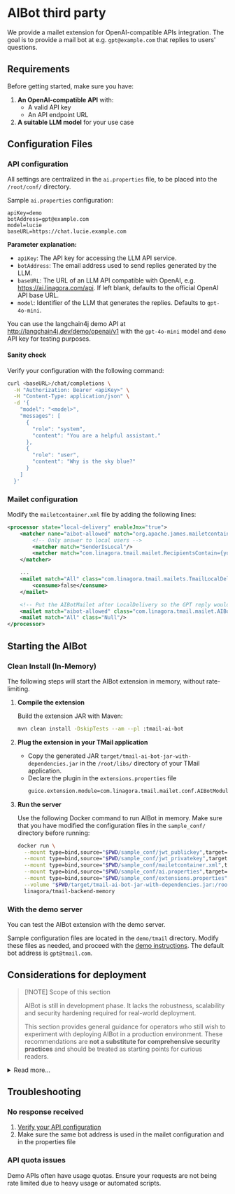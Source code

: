 # AIBot third party

We provide a mailet extension for OpenAI-compatible APIs integration. The goal is to provide a mail bot at e.g. `gpt@example.com` that replies to users' questions.

## Requirements

Before getting started, make sure you have:
1. **An OpenAI-compatible API** with:
   - A valid API key
   - An API endpoint URL
2. **A suitable LLM model** for your use case

## Configuration Files

### API configuration

All settings are centralized in the `ai.properties` file, to be placed into the `/root/conf/` directory.

Sample `ai.properties` configuration:
```properties
apiKey=demo
botAddress=gpt@example.com
model=lucie
baseURL=https://chat.lucie.example.com
```

**Parameter explanation:**

* `apiKey`: The API key for accessing the LLM API service.
* `botAddress`: The email address used to send replies generated by the LLM.
* `baseURL`: The URL of an LLM API compatible with OpenAI, e.g. https://ai.linagora.com/api. If left blank, defaults to the official OpenAI API base URL.
* `model`: Identifier of the LLM that generates the replies. Defaults to `gpt-4o-mini`.

You can use the langchain4j demo API at http://langchain4j.dev/demo/openai/v1 with the `gpt-4o-mini` model and `demo` API key for testing purposes.

#### Sanity check

Verify your configuration with the following command:

```bash
curl <baseURL>/chat/completions \
  -H "Authorization: Bearer <apiKey>" \
  -H "Content-Type: application/json" \
  -d '{
    "model": "<model>",
    "messages": [
      {
        "role": "system",
        "content": "You are a helpful assistant."
      },
      {
        "role": "user",
        "content": "Why is the sky blue?"
      }
    ]
  }'
```

### Mailet configuration

Modify the `mailetcontainer.xml` file by adding the following lines:

```xml
<processor state="local-delivery" enableJmx="true">
    <matcher name="aibot-allowed" match="org.apache.james.mailetcontainer.impl.matchers.And">
        <!-- Only answer to local users -->
        <matcher match="SenderIsLocal"/>
        <matcher match="com.linagora.tmail.mailet.RecipientsContain={your bot address here}"/>
    </matcher>

    ...
    <mailet match="All" class="com.linagora.tmail.mailets.TmailLocalDelivery">
        <consume>false</consume>
    </mailet>

    <!-- Put the AIBotMailet after LocalDelivery so the GPT reply would come after the asking question -->
    <mailet match="aibot-allowed" class="com.linagora.tmail.mailet.AIBotMailet"/>
    <mailet match="All" class="Null"/>
</processor>
```

## Starting the AIBot

###  Clean Install (In-Memory)

The following steps will start the AIBot extension in memory, without rate-limiting.

1. **Compile the extension**

    Build the extension JAR with Maven:

    ```bash
    mvn clean install -DskipTests --am --pl :tmail-ai-bot
    ```

2. **Plug the extension in your TMail application**

      - Copy the generated JAR `target/tmail-ai-bot-jar-with-dependencies.jar` in the `/root/libs/` directory of your TMail application.
      - Declare the plugin in the `extensions.properties` file
          ```bash
          guice.extension.module=com.linagora.tmail.mailet.conf.AIBotModule,com.linagora.tmail.jmap.aibot.AiBotMethodModule
          ```

3. **Run the server**

    Use the following Docker command to run AIBot in memory. Make sure that you have modified the configuration files in the `sample_conf/` directory before running:

    ```bash
    docker run \
      --mount type=bind,source="$PWD/sample_conf/jwt_publickey",target="/root/conf/jwt_publickey" \
      --mount type=bind,source="$PWD/sample_conf/jwt_privatekey",target="/root/conf/jwt_privatekey" \
      --mount type=bind,source="$PWD/sample_conf/mailetcontainer.xml",target="/root/conf/mailetcontainer.xml" \
      --mount type=bind,source="$PWD/sample_conf/ai.properties",target="/root/conf/ai.properties" \
      --mount type=bind,source="$PWD/sample_conf/extensions.properties",target="/root/conf/extensions.properties" \
      --volume "$PWD/target/tmail-ai-bot-jar-with-dependencies.jar:/root/libs/tmail-ai-bot-jar-with-dependencies.jar" \
      linagora/tmail-backend-memory
    ```

### With the demo server

You can test the AIBot extension with the demo server.

Sample configuration files are located in the `demo/tmail` directory. Modify these files as needed, and proceed with the [demo instructions](../../../demo/README.md). The default bot address is `gpt@tmail.com`.

## Considerations for deployment

> [!NOTE] Scope of this section
> 
> AIBot is still in development phase. It lacks the robustness, scalability and security hardening required for real-world deployment.
>
> This section provides general guidance for operators who still wish to experiment with deploying AIBot in a production environment. These recommendations are **not a substitute for comprehensive security practices** and should be treated as starting points for curious readers.

<details>
  <summary>Read more...</summary>

---
The AIBot extension must be defended against [cybersecurity attacks](https://genai.owasp.org/llm-top-10/) for production deployment. Recommended configuration steps are described below.

### Rate-limiting

This section provides more details on configuring rate limits for AIBot.

#### Threat model

Rate-limiting is critical to mitigate [Denial of Service attacks on LLMs](https://genai.owasp.org/llmrisk/llm102025-unbounded-consumption/). Indeed, a malicious user could send a high volume of emails to AIBot, forcing the extension to make API requests to the LLM service for each interaction. This could lead to:

- **Server overload** on the email or the LLM provider, potentially causing service degradation or complete unavailability.
- [**Denial of Wallet**](https://www.sciencedirect.com/science/article/pii/S221421262100079X) due to API credit overconsumption, which could cause financial exhaustion and service blocking by the LLM provider.

#### Configuration

Use the [`rate-limiter` mailet](https://github.com/apache/james-project/tree/master/server/mailet/rate-limiter) from Apache James by following its setup instructions.

We suggest to add at least two rate-limiting rules in `mailetcontainer.xml` such as below:

```xml
<processor state="local-delivery" enableJmx="true">
  <matcher name="allow-aibot" match="org.apache.james.mailetcontainer.impl.matchers.And">
      <matcher match="com.linagora.tmail.mailet.RecipientsContain={your bot address here}"/>
      <matcher match="SenderIsLocal"/>
  </matcher>
   ...
    ...
    <mailet match="All" class="com.linagora.tmail.mailets.TmailLocalDelivery">
        <consume>false</consume>
    </mailet>

    <!-- Put the rate limit before AIBotMailet -->
    <mailet match="aibot-allowed" class="PerSenderRateLimit">
        <keyPrefix>AIBotPerSenderRateLimit</keyPrefix>
        <duration>1d</duration>
        <precision>1h</precision>
        <count>100</count>
        <size>100K</size>
        <exceededProcessor>tooMuchMails</exceededProcessor>
    </mailet>
    <mailet match="aibot-allowed" class="PerRecipientRateLimit">
        <keyPrefix>AIBotRecipientRateLimit</keyPrefix>
        <duration>1d</duration>
        <precision>1h</precision>
        <count>1000</count>
        <size>100K</size>
        <exceededProcessor>tooMuchMails</exceededProcessor>
    </mailet>
    <mailet match="aibot-allowed" class="com.linagora.tmail.mailet.AIBotMailet"/>
</processor>

<processor state="tooMuchMails" enableJmx="true">
    <mailet match="All" class="Bounce">
        <message>Rate limit exceeded!</message>
    </mailet>
</processor>
```

**Configuration explanation:**

1. **PerSenderRateLimit**

    This mailet bounds the mails _per sender_ to the bot address, which addresses Denial of Service attacks.

2. **PerRecipientRateLimit**

    This mailet bounds all the mails received by AIBot, regardless of the sender, preventing [Denial of Wallet attacks](https://genai.owasp.org/llmrisk/llm102025-unbounded-consumption/).

You must modify these values taking into account your threat model (e.g. number of email accounts used for DDoS) and LLM-specific factors such as budget, server performance and context size. Beware that the email headers add a constant factor to all mails, and the traffic volume of an email thread is quadratic with respect to its length. You may also configure [throttling](https://github.com/apache/james-project/tree/master/server/mailet/rate-limiter#throttling) if the bot answers don't need to be instantaneous.

### Controlling costs of LLM answers

LLMs can consume significant amounts of API credits, especially when generating long responses. If left unbounded, this can lead to Denial of Wallet attacks.

If you can configure the default chat parameters of your model, we recommend to set the following parameters according to your needs:

- maximum completion tokens 
- reasoning effort (if applicable)

</details>

## Troubleshooting

### No response received

1. [Verify your API configuration](#sanity-check)
2. Make sure the same bot address is used in the mailet configuration and in the properties file

### API quota issues

Demo APIs often have usage quotas. Ensure your requests are not being rate limited due to heavy usage or automated scripts.
